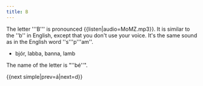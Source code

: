 ```yaml
---
title: B
---
```


The letter '''B''' is pronounced {{listen|audio=MoMZ.mp3}}. It is similar to the ''b'' in English, except that you don't use your voice. It's the same sound as in the English word ''s'''p'''am''.

* bjór, labba, banna, lamb

The name of the letter is "''bé''".

{{next simple|prev=á|next=d}}